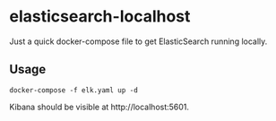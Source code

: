 # elasticsearch-localhost

Just a quick docker-compose file to get ElasticSearch running locally.

## Usage

    docker-compose -f elk.yaml up -d

Kibana should be visible at http://localhost:5601.